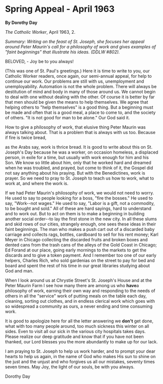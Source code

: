 Spring Appeal - April 1963
==========================

**By Dorothy Day**

*The Catholic Worker*, April 1963, 2.

*Summary: Writing on the feast of St. Joseph, she focuses her appeal
around Peter Maurin's call for a philosophy of work and gives examples
of "faint beginnings" that illustrate his ideas. (DDLW \#802).*

BELOVED, - Joy be to you always!

(This was one of St. Paul's greetings.) Here it is time to write to you,
our Catholic Worker readers, once again, our semi-annual appeal, for
help to continue our work. Our problems are still with us, unemployment
and unemployability. Automation is not the whole problem. There will
always be destitution of mind and body in many of those around us. We
cannot begin to deal with one without dealing with the other. Of course
it is better by far that men should be given the means to help
themselves. We agree that helping others to "help themselves" is a good
thing. But a beginning must be made and often that is a good meal, a
place to come to, and the society of others. "It is not good for man to
be alone." Our God said it.

How to give a philosophy of work, that elusive thing Peter Maurin was
always talking about. That is a problem that is always with us too.
Because if fire is twice bread,

as the Arabs say, work is thrice bread. It is good to write about this
on St. Joseph's Day because he was a worker, on occasion homeless, a
displaced person, in exile for a time, but usually with work enough for
him and his Son. We know so little about him, only that he worked hard
and dreamed when he was troubled, and prayed, but come to think of it,
the Gospel did not say anything about his praying. But with the
Benedictines, work is prayer. So we need to pray to St. Joseph to teach
us how to work, what to work at, and where the work is.

If we had Peter Maurin's philosophy of work, we would not need to worry.
He used to say to people looking for a boss, "fire the bosses." He used
to say, "Work--not wages." He used to say, "Labor is a gift, not a
commodity, to be bought and sold." All of these are hard sayings, hard
to understand and to work out. But to act on them is to make a beginning
in building another social order--to lay the first stone in the new
city. In all these slums and skid rows of our cities, strangely enough,
one sees these ideas in their faint beginnings. The man who makes a push
cart out of a discarded baby carriage and collects rags, bottles,
cardboard to sell for his rent money; Karl Meyer in Chicago collecting
the discarded fruits and broken boxes and dented cans from the trash
cans of the alleys of the Gold Coast in Chicago; Ed Forand at our place,
going early mornings to the markets to get the discards and to give a
token payment. And I remember too one of our early helpers, Charles
Rich, who sold gardenias on the street to pay for bed and board and
spent the rest of his time in our great libraries studying about God and
man.

When I look around us at Chrystie Street's St. Joseph's House and at the
Peter Maurin Farm I see how many there are among us who **have**a
philosophy of work, earning their own way and responding to the needs of
others in all the "service" work of putting meals on the table each day,
cleaning, sorting out clothes, and in endless clerical work which goes
with so widespread a community as ours, a never ending and time
consuming work.

It is good to apologize here for all the letter answering we **don't**
get done, what with too many people around, too much sickness this
winter on all sides. Even to visit all our sick in the various city
hospitals takes days. Please realize our deep gratitude and know that if
you have not been thanked, our Lord blesses you the more abundantly to
make up for our lack.

I am praying to St. Joseph to help us work harder, and to prompt your
dear hearts to help us again, in the name of God who makes His sun to
shine on the just and the unjust and who forgives us all our mistakes,
seventy times seven times. May Joy, the light of our souls, be with you
always.

Dorothy Day
